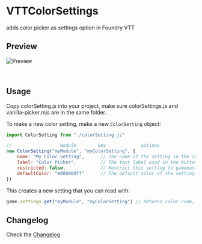 # VTTColorSettings

 adds color picker as settings option in Foundry VTT

## Preview

![Preview](https://i.imgur.com/k3F43B4.gif)

&nbsp;

## Usage

Copy colorSetting.js into your project, make sure colorSettings.js and vanilla-picker.mjs are in the same folder.

To make a new color setting, make a new `ColorSetting` object:

```javascript
import ColorSetting from "./colorSetting.js"

//                  module        key             options
new ColorSetting("myModule", "myColorSetting", {
    name: "My Color Setting",      // The name of the setting in the settings menu
    label: "Color Picker",         // The text label used in the button
    restricted: false,             // Restrict this setting to gamemaster only?
    defaultColor: "#000000ff"      // The default color of the setting
})
```

This creates a new setting that you can read with:

```javascript
game.settings.get("myModule", "myColorSetting") // Returns color code, eg: "#000000ff"
```

## Changelog

Check the [Changelog](https://github.com/ardittristan/VTTColorSettings/blob/master/CHANGELOG.md)

